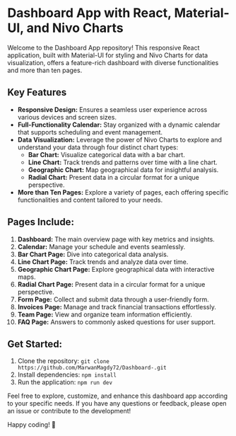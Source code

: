 # Dashboard App with React, Material-UI, and Nivo Charts

Welcome to the Dashboard App repository! This responsive React application, built with Material-UI for styling and Nivo Charts for data visualization, offers a feature-rich dashboard with diverse functionalities and more than ten pages.

## Key Features

- **Responsive Design:** Ensures a seamless user experience across various devices and screen sizes.
- **Full-Functionality Calendar:** Stay organized with a dynamic calendar that supports scheduling and event management.
- **Data Visualization:** Leverage the power of Nivo Charts to explore and understand your data through four distinct chart types:
  - **Bar Chart:** Visualize categorical data with a bar chart.
  - **Line Chart:** Track trends and patterns over time with a line chart.
  - **Geographic Chart:** Map geographical data for insightful analysis.
  - **Radial Chart:** Present data in a circular format for a unique perspective.
- **More than Ten Pages:** Explore a variety of pages, each offering specific functionalities and content tailored to your needs.

## Pages Include:

1. **Dashboard:** The main overview page with key metrics and insights.
2. **Calendar:** Manage your schedule and events seamlessly.
3. **Bar Chart Page:** Dive into categorical data analysis.
4. **Line Chart Page:** Track trends and analyze data over time.
5. **Geographic Chart Page:** Explore geographical data with interactive maps.
6. **Radial Chart Page:** Present data in a circular format for a unique perspective.
7. **Form Page:** Collect and submit data through a user-friendly form.
8. **Invoices Page:** Manage and track financial transactions effortlessly.
9. **Team Page:** View and organize team information efficiently.
10. **FAQ Page:** Answers to commonly asked questions for user support.

## Get Started:

1. Clone the repository: `git clone https://github.com/MarwanMagdy72/Dashboard-.git`
2. Install dependencies: `npm install`
3. Run the application: `npm run dev`

Feel free to explore, customize, and enhance this dashboard app according to your specific needs. If you have any questions or feedback, please open an issue or contribute to the development!

Happy coding! 🚀

